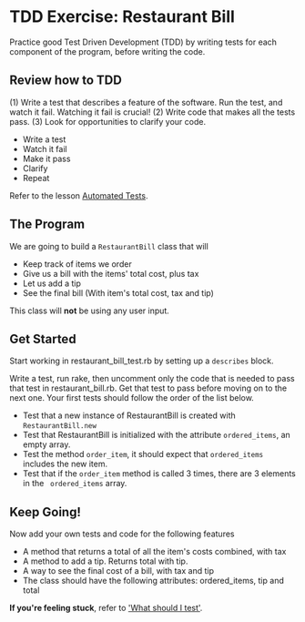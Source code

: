 # TDD Exercise: Restaurant Bill

Practice good Test Driven Development (TDD) by writing tests for each component of the program, before writing the code.


## Review how to TDD

(1) Write a test that describes a feature of the software. Run the test, and watch it fail. Watching it fail is crucial! (2) Write code that makes all the tests pass. (3) Look for opportunities to clarify your code.

- Write a test
- Watch it fail
- Make it pass
- Clarify
- Repeat

Refer to the lesson [Automated Tests](https://github.com/Ada-Developers-Academy/textbook-curriculum/blob/master/00-programming-fundamentals/intro-to-automated-tests.md).


## The Program
We are going to build a ```RestaurantBill``` class that will
- Keep track of items we order
- Give us a bill with the items' total cost, plus tax
- Let us add a tip
- See the final bill (With item's total cost, tax and tip)


This class will __not__ be using any user input.



## Get Started


Start working in restaurant_bill_test.rb by setting up a ```describes``` block.

Write a test, run rake, then uncomment only the code that is needed to pass that test in restaurant_bill.rb. Get that test to pass before moving on to the next one. Your first tests should follow the order of the list below.


- Test that a new instance of RestaurantBill is created with ```RestaurantBill.new```
- Test that RestaurantBill is initialized with the attribute ```ordered_items```, an empty array.
- Test the method ```order_item```, it should expect that ```ordered_items``` includes the new item.
- Test that if the ``order_item`` method is called 3 times, there are 3 elements in the ``` ordered_items``` array.


## Keep Going!
Now add your own tests and code for the following features

- A method that returns a total of all the item's costs combined, with tax
- A method to add a tip. Returns total with tip.
- A way to see the final cost of a bill, with tax and tip
- The class should have the following attributes: ordered_items, tip and total



**If you're feeling stuck**, refer to ['What should I test'](https://github.com/Ada-Developers-Academy/textbook-curriculum/blob/master/00-programming-fundamentals/intro-to-automated-tests.md#what-should-i-test).
